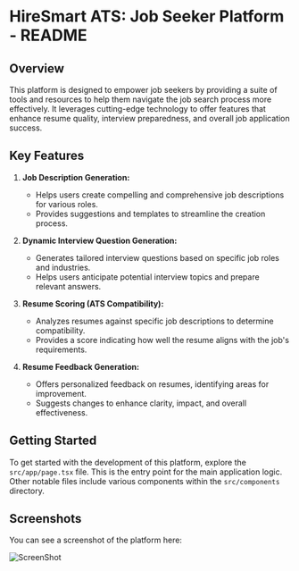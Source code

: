 # HireSmart ATS: Job Seeker Platform - README

## Overview

This platform is designed to empower job seekers by providing a suite of tools and resources to help them navigate the job search process more effectively. It leverages cutting-edge technology to offer features that enhance resume quality, interview preparedness, and overall job application success.

## Key Features

1.  **Job Description Generation:**
    *   Helps users create compelling and comprehensive job descriptions for various roles.
    *   Provides suggestions and templates to streamline the creation process.

2.  **Dynamic Interview Question Generation:**
    *   Generates tailored interview questions based on specific job roles and industries.
    *   Helps users anticipate potential interview topics and prepare relevant answers.

3.  **Resume Scoring (ATS Compatibility):**
    *   Analyzes resumes against specific job descriptions to determine compatibility.
    *   Provides a score indicating how well the resume aligns with the job's requirements.

4.  **Resume Feedback Generation:**
    *   Offers personalized feedback on resumes, identifying areas for improvement.
    *   Suggests changes to enhance clarity, impact, and overall effectiveness.

## Getting Started

To get started with the development of this platform, explore the `src/app/page.tsx` file. This is the entry point for the main application logic. Other notable files include various components within the `src/components` directory.

## Screenshots


You can see a screenshot of the platform here:

![ScreenShot](https://github.com/user-attachments/assets/2864566f-697a-42b8-b7be-170334b5ce79)
